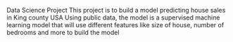 Data Science Project
This project is to build a model predicting house sales in King county USA
Using public data, the model is a supervised machine learning model that will use different features like size of house, number of bedrooms and more to build the model
